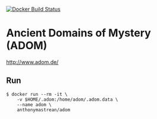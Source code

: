 [![Docker Build Status](https://img.shields.io/docker/build/anthonymastrean/adom.svg)](https://hub.docker.com/r/anthonymastrean/adom/builds/)

# Ancient Domains of Mystery (ADOM)

http://www.adom.de/

## Run

```
$ docker run --rm -it \
    -v $HOME/.adom:/home/adom/.adom.data \
    --name adom \
    anthonymastrean/adom
```
